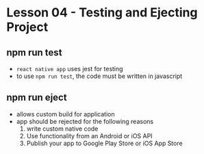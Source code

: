 # Lesson 04 - Testing and Ejecting Project

## npm run test
- `react native app` uses jest for testing
- to use `npm run test`, the code must be written in javascript

## npm run eject
- allows custom build for application
- app should be rejected for the following reasons
    1. write custom native code
    2. Use functionality from an Android or iOS API
    3. Publish your app to Google Play Store or iOS App Store
